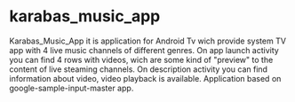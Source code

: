 # karabas_music_app
Karabas_Music_App it is application for Android Tv wich provide system TV app with 4 live music channels of different genres. On app launch activity you can find 4 rows with videos, wich are some kind of "preview" to the content of live steaming channels. 
On description activity you can find information about video, video playback is available.
Application based on google-sample-input-master app.
